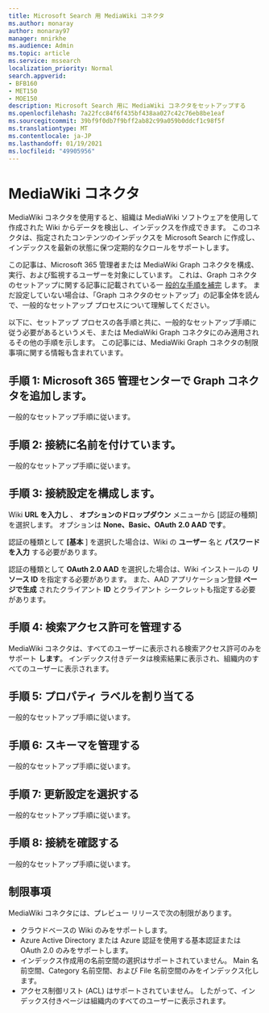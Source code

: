 ```yaml
---
title: Microsoft Search 用 MediaWiki コネクタ
ms.author: monaray
author: monaray97
manager: mnirkhe
ms.audience: Admin
ms.topic: article
ms.service: mssearch
localization_priority: Normal
search.appverid:
- BFB160
- MET150
- MOE150
description: Microsoft Search 用に MediaWiki コネクタをセットアップする
ms.openlocfilehash: 7a22fcc84f6f435bf438aa027c42c76eb8be1eaf
ms.sourcegitcommit: 39bf9f0db7f9bff2ab82c99a059b0ddcf1c98f5f
ms.translationtype: MT
ms.contentlocale: ja-JP
ms.lasthandoff: 01/19/2021
ms.locfileid: "49905956"
---
```

# <a name="mediawiki-connector"></a>MediaWiki コネクタ

MediaWiki コネクタを使用すると、組織は MediaWiki ソフトウェアを使用して作成された Wiki からデータを検出し、インデックスを作成できます。 このコネクタは、指定されたコンテンツのインデックスを Microsoft Search に作成し、インデックスを最新の状態に保つ定期的なクロールをサポートします。

この記事は、Microsoft 365 管理者または MediaWiki Graph コネクタを構成、実行、および監視するユーザーを対象にしています。 これは、Graph コネクタのセットアップに関する記事に記載されている一 [般的な手順を補完](configure-connector.md) します。 まだ設定していない場合は、「Graph コネクタのセットアップ」の記事全体を読んで、一般的なセットアップ プロセスについて理解してください。

以下に、セットアップ プロセスの各手順と共に、一般的なセットアップ手順に従う必要があるというメモ、または MediaWiki Graph コネクタにのみ適用されるその他の手順を示します。 この記事には、MediaWiki Graph コネクタの制限事項に関する情報も含まれています。 [](#limitations) 

## <a name="step-1-add-a-graph-connector-in-the-microsoft-365-admin-center"></a>手順 1: Microsoft 365 管理センターで Graph コネクタを追加します。
一般的なセットアップ手順に従います。

## <a name="step-2-name-the-connection"></a>手順 2: 接続に名前を付けています。
一般的なセットアップ手順に従います。
 
## <a name="step-3-configure-the-connection-settings"></a>手順 3: 接続設定を構成します。
Wiki **URL を入力し** 、 **オプションのドロップダウン** メニューから [認証の種類] を選択します。 オプションは **None、Basic、OAuth** **2.0 AAD です**。

認証の種類として **[基本** ] を選択した場合は、Wiki の **ユーザー** 名と **パスワードを入力** する必要があります。

認証の種類として **OAuth 2.0 AAD** を選択した場合は、Wiki インストールの **リソース ID** を指定する必要があります。 また、AAD アプリケーション登録 **ページで生成** されたクライアント **ID** とクライアント シークレットも指定する必要があります。 

## <a name="step-4-manage-search-permissions"></a>手順 4: 検索アクセス許可を管理する
MediaWiki コネクタは、すべてのユーザーに表示される検索アクセス許可のみをサポート **します**。 インデックス付きデータは検索結果に表示され、組織内のすべてのユーザーに表示されます。

## <a name="step-5-assign-property-labels"></a>手順 5: プロパティ ラベルを割り当てる
一般的なセットアップ手順に従います。

## <a name="step-6-manage-schema"></a>手順 6: スキーマを管理する
一般的なセットアップ手順に従います。

## <a name="step-7-choose-refresh-settings"></a>手順 7: 更新設定を選択する
一般的なセットアップ手順に従います。

## <a name="step-8-review-connection"></a>手順 8: 接続を確認する
一般的なセットアップ手順に従います。

<!---## Troubleshooting-->
<!---To be added-->

## <a name="limitations"></a>制限事項
MediaWiki コネクタには、プレビュー リリースで次の制限があります。

* クラウドベースの Wiki のみをサポートします。
* Azure Active Directory または Azure 認証を使用する基本認証または OAuth 2.0 のみをサポートします。
* インデックス作成用の名前空間の選択はサポートされていません。 Main 名前空間、Category 名前空間、および File 名前空間のみをインデックス化します。
* アクセス制御リスト (ACL) はサポートされていません。 したがって、インデックス付きページは組織内のすべてのユーザーに表示されます。
